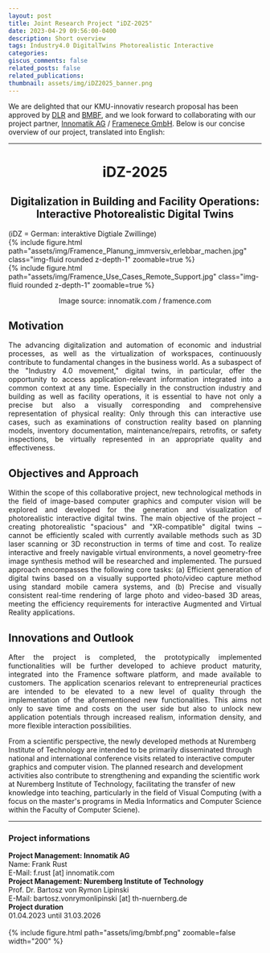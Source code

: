 ```yaml
---
layout: post
title: Joint Research Project "iDZ-2025"
date: 2023-04-29 09:56:00-0400
description: Short overview
tags: Industry4.0 DigitalTwins Photorealistic Interactive
categories:
giscus_comments: false
related_posts: false
related_publications: 
thumbnail: assets/img/iDZ2025_banner.png
---
```

We are delighted that our KMU-innovativ research proposal has been approved by [DLR](https://projekttraeger.dlr.de/en) and [BMBF](https://www.bmbf.de/bmbf/en/home/home_node.html), and we look forward to collaborating with our project partner, [Innomatik AG](https://www.innomatik.com/en/) / [Framenece GmbH](https://www.framence.com/). Below is our concise overview of our project, translated into English:

---

<center><h1><b>iDZ-2025</b></h1><h2><b>Digitalization in Building and Facility Operations:<br> Interactive Photorealistic Digital Twins</b></h2></center>
(iDZ = German: interaktive Digtiale Zwillinge)

<div class="row mt-3">
    <div class="col-sm mt-3 mt-md-0">
        {% include figure.html path="assets/img/Framence_Planung_immversiv_erlebbar_machen.jpg" class="img-fluid rounded z-depth-1" zoomable=true %}
    </div>
    <div class="col-sm mt-3 mt-md-0">
        {% include figure.html path="assets/img/Framence_Use_Cases_Remote_Support.jpg" class="img-fluid rounded z-depth-1" zoomable=true %}
    </div>
</div>
<p style="text-align: center;">Image source: innomatik.com / framence.com</p>

## Motivation
<p style="text-align: justify;">The advancing digitalization and automation of economic and industrial processes, as well as the virtualization of workspaces, continuously contribute to fundamental changes in the business world. As a subaspect of the "Industry 4.0 movement," digital twins, in particular, offer the opportunity to access application-relevant information integrated into a common context at any time. Especially in the construction industry and building as well as facility operations, it is essential to have not only a precise but also a visually corresponding and comprehensive representation of physical reality: Only through this can interactive use cases, such as examinations of construction reality based on planning models, inventory documentation, maintenance/repairs, retrofits, or safety inspections, be virtually represented in an appropriate quality and effectiveness.</p>

## Objectives and Approach
<p style="text-align: justify;">Within the scope of this collaborative project, new technological methods in the field of image-based computer graphics and computer vision will be explored and developed for the generation and visualization of photorealistic interactive digital twins. The main objective of the project – creating photorealistic "spacious" and "XR-compatible" digital twins – cannot be efficiently scaled with currently available methods such as 3D laser scanning or 3D reconstruction in terms of time and cost. To realize interactive and freely navigable virtual environments, a novel geometry-free image synthesis method will be researched and implemented. The pursued approach encompasses the following core tasks: (a) Efficient generation of digital twins based on a visually supported photo/video capture method using standard mobile camera systems, and (b) Precise and visually consistent real-time rendering of large photo and video-based 3D areas, meeting the efficiency requirements for interactive Augmented and Virtual Reality applications.</p>

## Innovations and Outlook

<p style="text-align: justify;">After the project is completed, the prototypically implemented functionalities will be further developed to achieve product maturity, integrated into the Framence software platform, and made available to customers. The application scenarios relevant to entrepreneurial practices are intended to be elevated to a new level of quality through the implementation of the aforementioned new functionalities. This aims not only to save time and costs on the user side but also to unlock new application potentials through increased realism, information density, and more flexible interaction possibilities.

From a scientific perspective, the newly developed methods at Nuremberg Institute of Technology are intended to be primarily disseminated through national and international conference visits related to interactive computer graphics and computer vision. The planned research and development activities also contribute to strengthening and expanding the scientific work at Nuremberg Institute of Technology, facilitating the transfer of new knowledge into teaching, particularly in the field of Visual Computing (with a focus on the master's programs in Media Informatics and Computer Science within the Faculty of Computer Sciene).</p>

---

### Project informations
<div class="row mt-3">
    <div class="col-sm mt-3 mt-md-0">
        <b>Project Management: Innomatik AG</b><br>
        Name: Frank Rust<br>
        E-Mail: f.rust [at] innomatik.com<br>
    </div>
    <div class="col-sm mt-3 mt-md-0">
        <b>Project Management: Nuremberg Institute of Technology</b><br>
        Prof. Dr. Bartosz von Rymon Lipinski<br>
        E-Mail: bartosz.vonrymonlipinski [at] th-nuernberg.de<br>
    </div>
</div>
<div class="row mt-3">
    <div class="col-sm mt-3 mt-md-0">
        <b>Project duration</b><br>
        01.04.2023 until 31.03.2026
    </div>
    <div class="col-sm mt-3 mt-md-0">
        <br>
        {% include figure.html path="assets/img/bmbf.png" zoomable=false width="200" %}
    </div>
</div>